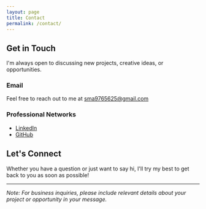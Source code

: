```yaml
---
layout: page
title: Contact
permalink: /contact/
---
```


## Get in Touch

I'm always open to discussing new projects, creative ideas, or opportunities.

### Email
Feel free to reach out to me at [sma9765625@gmail.com](mailto:sma9765625@gmail.com)

### Professional Networks
- [LinkedIn](https://linkedin.com/in/stephenma888)
- [GitHub](https://github.com/stema373)

## Let's Connect

Whether you have a question or just want to say hi, I'll try my best to get back to you as soon as possible!

---

*Note: For business inquiries, please include relevant details about your project or opportunity in your message.* 